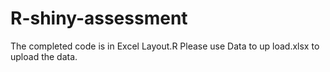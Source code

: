 # R-shiny-assessment
The completed code is in Excel Layout.R
Please use Data to up load.xlsx to upload the data.

